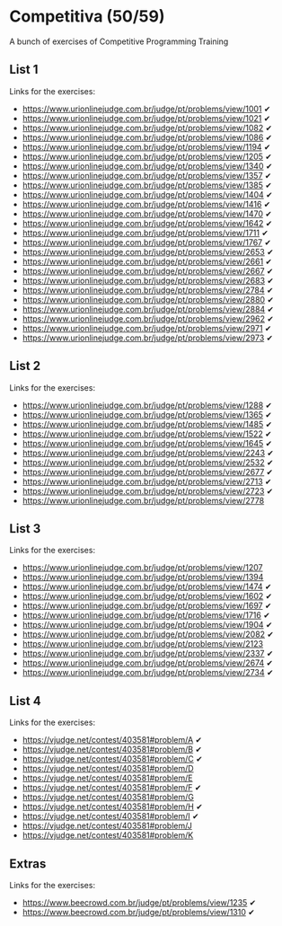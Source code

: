 # Competitiva (50/59)

A bunch of exercises of Competitive Programming Training

## List 1

Links for the exercises:

- https://www.urionlinejudge.com.br/judge/pt/problems/view/1001 ✔
- https://www.urionlinejudge.com.br/judge/pt/problems/view/1021 ✔
- https://www.urionlinejudge.com.br/judge/pt/problems/view/1082 ✔
- https://www.urionlinejudge.com.br/judge/pt/problems/view/1086 ✔
- https://www.urionlinejudge.com.br/judge/pt/problems/view/1194 ✔
- https://www.urionlinejudge.com.br/judge/pt/problems/view/1205 ✔
- https://www.urionlinejudge.com.br/judge/pt/problems/view/1340 ✔
- https://www.urionlinejudge.com.br/judge/pt/problems/view/1357 ✔
- https://www.urionlinejudge.com.br/judge/pt/problems/view/1385 ✔
- https://www.urionlinejudge.com.br/judge/pt/problems/view/1404 ✔
- https://www.urionlinejudge.com.br/judge/pt/problems/view/1416 ✔
- https://www.urionlinejudge.com.br/judge/pt/problems/view/1470 ✔
- https://www.urionlinejudge.com.br/judge/pt/problems/view/1642 ✔
- https://www.urionlinejudge.com.br/judge/pt/problems/view/1711 ✔
- https://www.urionlinejudge.com.br/judge/pt/problems/view/1767 ✔
- https://www.urionlinejudge.com.br/judge/pt/problems/view/2653 ✔
- https://www.urionlinejudge.com.br/judge/pt/problems/view/2661 ✔
- https://www.urionlinejudge.com.br/judge/pt/problems/view/2667 ✔
- https://www.urionlinejudge.com.br/judge/pt/problems/view/2683 ✔
- https://www.urionlinejudge.com.br/judge/pt/problems/view/2784 ✔
- https://www.urionlinejudge.com.br/judge/pt/problems/view/2880 ✔
- https://www.urionlinejudge.com.br/judge/pt/problems/view/2884 ✔
- https://www.urionlinejudge.com.br/judge/pt/problems/view/2962 ✔
- https://www.urionlinejudge.com.br/judge/pt/problems/view/2971 ✔
- https://www.urionlinejudge.com.br/judge/pt/problems/view/2973 ✔

## List 2

Links for the exercises:

- https://www.urionlinejudge.com.br/judge/pt/problems/view/1288 ✔
- https://www.urionlinejudge.com.br/judge/pt/problems/view/1365 ✔
- https://www.urionlinejudge.com.br/judge/pt/problems/view/1485 ✔
- https://www.urionlinejudge.com.br/judge/pt/problems/view/1522 ✔
- https://www.urionlinejudge.com.br/judge/pt/problems/view/1645 ✔
- https://www.urionlinejudge.com.br/judge/pt/problems/view/2243 ✔
- https://www.urionlinejudge.com.br/judge/pt/problems/view/2532 ✔
- https://www.urionlinejudge.com.br/judge/pt/problems/view/2677 ✔
- https://www.urionlinejudge.com.br/judge/pt/problems/view/2713 ✔
- https://www.urionlinejudge.com.br/judge/pt/problems/view/2723 ✔
- https://www.urionlinejudge.com.br/judge/pt/problems/view/2778

## List 3

Links for the exercises:

- https://www.urionlinejudge.com.br/judge/pt/problems/view/1207
- https://www.urionlinejudge.com.br/judge/pt/problems/view/1394
- https://www.urionlinejudge.com.br/judge/pt/problems/view/1474 ✔
- https://www.urionlinejudge.com.br/judge/pt/problems/view/1602 ✔
- https://www.urionlinejudge.com.br/judge/pt/problems/view/1697 ✔
- https://www.urionlinejudge.com.br/judge/pt/problems/view/1716 ✔
- https://www.urionlinejudge.com.br/judge/pt/problems/view/1904 ✔
- https://www.urionlinejudge.com.br/judge/pt/problems/view/2082 ✔
- https://www.urionlinejudge.com.br/judge/pt/problems/view/2123
- https://www.urionlinejudge.com.br/judge/pt/problems/view/2337 ✔
- https://www.urionlinejudge.com.br/judge/pt/problems/view/2674 ✔
- https://www.urionlinejudge.com.br/judge/pt/problems/view/2734 ✔

## List 4

Links for the exercises:

- https://vjudge.net/contest/403581#problem/A ✔
- https://vjudge.net/contest/403581#problem/B ✔
- https://vjudge.net/contest/403581#problem/C ✔
- https://vjudge.net/contest/403581#problem/D
- https://vjudge.net/contest/403581#problem/E
- https://vjudge.net/contest/403581#problem/F ✔
- https://vjudge.net/contest/403581#problem/G
- https://vjudge.net/contest/403581#problem/H ✔
- https://vjudge.net/contest/403581#problem/I ✔
- https://vjudge.net/contest/403581#problem/J
- https://vjudge.net/contest/403581#problem/K

## Extras

Links for the exercises:

- https://www.beecrowd.com.br/judge/pt/problems/view/1235 ✔
- https://www.beecrowd.com.br/judge/pt/problems/view/1310 ✔
